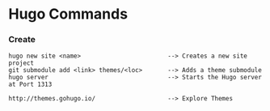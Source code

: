 # Hugo Commands

### Create
    hugo new site <name>                        --> Creates a new site project
    git submodule add <link> themes/<loc>       --> Adds a theme submodule
    hugo server                                 --> Starts the Hugo server at Port 1313

    http://themes.gohugo.io/                    --> Explore Themes